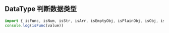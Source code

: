## DataType 判断数据类型

```javascript
import { isFunc, isNum, isStr, isArr, isEmptyObj, isPlainObj, isObj, isBool, isPromise } from '@hlj/share'
console.log(isFunc(value))
```
